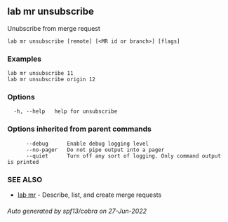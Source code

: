 ## lab mr unsubscribe

Unubscribe from merge request

```
lab mr unsubscribe [remote] [<MR id or branch>] [flags]
```

### Examples

```
lab mr unsubscribe 11
lab mr unsubscribe origin 12
```

### Options

```
  -h, --help   help for unsubscribe
```

### Options inherited from parent commands

```
      --debug      Enable debug logging level
      --no-pager   Do not pipe output into a pager
      --quiet      Turn off any sort of logging. Only command output is printed
```

### SEE ALSO

* [lab mr](lab_mr.md)	 - Describe, list, and create merge requests

###### Auto generated by spf13/cobra on 27-Jun-2022
